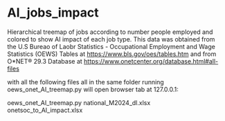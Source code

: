 # AI_jobs_impact
Hierarchical treemap of jobs according to number people employed and colored to show AI impact of each job type. 
This data was obtained from the U.S Bureao of Laobr Statistics - Occupational Employment and Wage Statistics (OEWS) Tables at https://www.bls.gov/oes/tables.htm
and from O*NET® 29.3 Database at https://www.onetcenter.org/database.html#all-files


with all the following files all in the same folder running oews_onet_AI_treemap.py will open browser tab at 127.0.0.1:<random port number>

oews_onet_AI_treemap.py
national_M2024_dl.xlsx
onetsoc_to_AI_impact.xlsx
